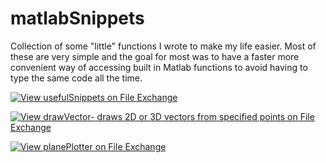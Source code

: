 # matlabSnippets
Collection of some "little" functions I wrote to make my life easier. Most of these are very simple and the goal for most was to have a faster more convenient way of accessing built in Matlab functions to avoid having to type the same code all the time. 

[![View usefulSnippets on File Exchange](https://www.mathworks.com/matlabcentral/images/matlab-file-exchange.svg)](https://www.mathworks.com/matlabcentral/fileexchange/73883-usefulsnippets)

[![View drawVector- draws 2D or 3D vectors from specified points on File Exchange](https://www.mathworks.com/matlabcentral/images/matlab-file-exchange.svg)](https://www.mathworks.com/matlabcentral/fileexchange/73734-drawvector-draws-2d-or-3d-vectors-from-specified-points)


[![View planePlotter on File Exchange](https://www.mathworks.com/matlabcentral/images/matlab-file-exchange.svg)](https://www.mathworks.com/matlabcentral/fileexchange/73731-planeplotter)
